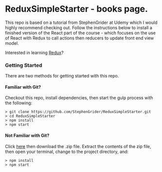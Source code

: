 # ReduxSimpleStarter - books page.

This repo is based on a tutorial from StephenGrider at Udemy which I would highly recommend checking out.
Follow the instructions below to install a finished version of the React part of the course - which focuses on
the use of React with Redux to call actions then reducers to update front end view model.

Interested in learning [Redux](https://www.udemy.com/react-redux/)?

### Getting Started

There are two methods for getting started with this repo.

#### Familiar with Git?
Checkout this repo, install dependencies, then start the gulp process with the following:

```
> git clone https://github.com/StephenGrider/ReduxSimpleStarter.git
> cd ReduxSimpleStarter
> npm install
> npm start
```

#### Not Familiar with Git?
Click [here](https://github.com/StephenGrider/ReactStarter/releases) then download the .zip file.  Extract the contents of the zip file, then open your terminal, change to the project directory, and:

```
> npm install
> npm start
```
